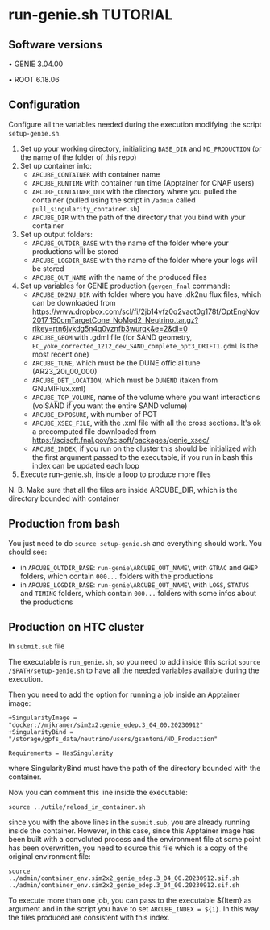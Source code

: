 # run-genie.sh TUTORIAL

## Software versions

• GENIE 3.04.00 

• ROOT 6.18.06

## Configuration
Configure all the variables needed during the execution modifying the script `setup-genie.sh`. 
1. Set up your working directory, initializing `BASE_DIR` and `ND_PRODUCTION` (or the name of the folder of this repo)
2. Set up container info:
   - `ARCUBE_CONTAINER` with container name
   - `ARCUBE_RUNTIME` with container run time (Apptainer for CNAF users)
   - `ARCUBE_CONTAINER_DIR` with the directory where you pulled the container (pulled using the script in `/admin` called `pull_singularity_container.sh`)
   - `ARCUBE_DIR` with the path of the directory that you bind with your container
3. Set up output folders:
   - `ARCUBE_OUTDIR_BASE` with the name of the folder where your productions will be stored
   - `ARCUBE_LOGDIR_BASE` with the name of the folder where your logs will be stored
   - `ARCUBE_OUT_NAME` with the name of the produced files
4. Set up variables for GENIE production (`gevgen_fnal` command):
   - `ARCUBE_DK2NU_DIR` with folder where you have .dk2nu flux files, which can be downloaded from https://www.dropbox.com/scl/fi/2jb14vfz0q2vaot0g178f/OptEngNov2017_150cmTargetCone_NoMod2_Neutrino.tar.gz?rlkey=rtn6jvkdg5n4q0vznfb3wurqk&e=2&dl=0
   - `ARCUBE_GEOM` with .gdml file (for SAND geometry, `EC_yoke_corrected_1212_dev_SAND_complete_opt3_DRIFT1.gdml` is the most recent one)
   - `ARCUBE_TUNE`, which must be the DUNE official tune (AR23_20i_00_000)
   - `ARCUBE_DET_LOCATION`, which must be `DUNEND` (taken from GNuMIFlux.xml)
   - `ARCUBE_TOP_VOLUME`, name of the volume where you want interactions (volSAND if you want the entire SAND volume)
   - `ARCUBE_EXPOSURE`, with number of POT
   - `ARCUBE_XSEC_FILE`, with the .xml file with all the cross sections. It's ok a precomputed file downloaded from https://scisoft.fnal.gov/scisoft/packages/genie_xsec/
   - `ARCUBE_INDEX`, if you run on the cluster this should be initialized with the first argument passed to the executable, if you run in bash this index can be updated each loop
5. Execute run-genie.sh, inside a loop to produce more files

N. B. Make sure that all the files are inside ARCUBE_DIR, which is the directory bounded with container

## Production from bash
You just need to do `source setup-genie.sh` and everything should work. You should see: 
- in `ARCUBE_OUTDIR_BASE`: `run-genie\ARCUBE_OUT_NAME\` with `GTRAC` and `GHEP` folders, which contain `000...` folders with the productions
- in `ARCUBE_LOGDIR_BASE`: `run-genie\ARCUBE_OUT_NAME\` with `LOGS`, `STATUS` and `TIMING` folders, which contain `000...` folders with some infos about the productions

## Production on HTC cluster
In `submit.sub` file

The executable is `run_genie.sh`, so you need to add inside this script `source /$PATH/setup-genie.sh` to have all the needed variables available during the execution.

Then you need to add the option for running a job inside an Apptainer image: 
```
+SingularityImage = "docker://mjkramer/sim2x2:genie_edep.3_04_00.20230912"
+SingularityBind = "/storage/gpfs_data/neutrino/users/gsantoni/ND_Production"

Requirements = HasSingularity
```
where SingularityBind must have the path of the directory bounded with the container.

Now you can comment this line inside the executable: 
```
source ../utile/reload_in_container.sh
```
since you with the above lines in the `submit.sub`, you are already running inside the container. However, in this case, since this Apptainer image has been built with a convoluted process and the environment file at some point has been overwritten, you need to source this file which is a copy of the original environment file: 
```
source ../admin/container_env.sim2x2_genie_edep.3_04_00.20230912.sif.sh
../admin/container_env.sim2x2_genie_edep.3_04_00.20230912.sif.sh
```

To execute more than one job, you can pass to the executable ${Item} as argument and in the script you have to set `ARCUBE_INDEX = ${1}`. In this way the files produced are consistent with this index.

